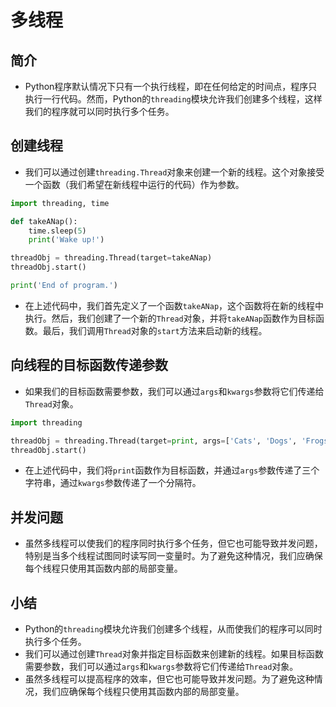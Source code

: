 # 多线程

## 简介

- Python程序默认情况下只有一个执行线程，即在任何给定的时间点，程序只执行一行代码。然而，Python的`threading`模块允许我们创建多个线程，这样我们的程序就可以同时执行多个任务。

## 创建线程

- 我们可以通过创建`threading.Thread`对象来创建一个新的线程。这个对象接受一个函数（我们希望在新线程中运行的代码）作为参数。

```python
import threading, time

def takeANap():
    time.sleep(5)
    print('Wake up!')

threadObj = threading.Thread(target=takeANap)
threadObj.start()

print('End of program.')
```

- 在上述代码中，我们首先定义了一个函数`takeANap`，这个函数将在新的线程中执行。然后，我们创建了一个新的`Thread`对象，并将`takeANap`函数作为目标函数。最后，我们调用`Thread`对象的`start`方法来启动新的线程。

## 向线程的目标函数传递参数

- 如果我们的目标函数需要参数，我们可以通过`args`和`kwargs`参数将它们传递给`Thread`对象。

```python
import threading

threadObj = threading.Thread(target=print, args=['Cats', 'Dogs', 'Frogs'], kwargs={'sep': ' & '})
threadObj.start()
```

- 在上述代码中，我们将`print`函数作为目标函数，并通过`args`参数传递了三个字符串，通过`kwargs`参数传递了一个分隔符。

## 并发问题

- 虽然多线程可以使我们的程序同时执行多个任务，但它也可能导致并发问题，特别是当多个线程试图同时读写同一变量时。为了避免这种情况，我们应确保每个线程只使用其函数内部的局部变量。

## 小结

- Python的`threading`模块允许我们创建多个线程，从而使我们的程序可以同时执行多个任务。
- 我们可以通过创建`Thread`对象并指定目标函数来创建新的线程。如果目标函数需要参数，我们可以通过`args`和`kwargs`参数将它们传递给`Thread`对象。
- 虽然多线程可以提高程序的效率，但它也可能导致并发问题。为了避免这种情况，我们应确保每个线程只使用其函数内部的局部变量。